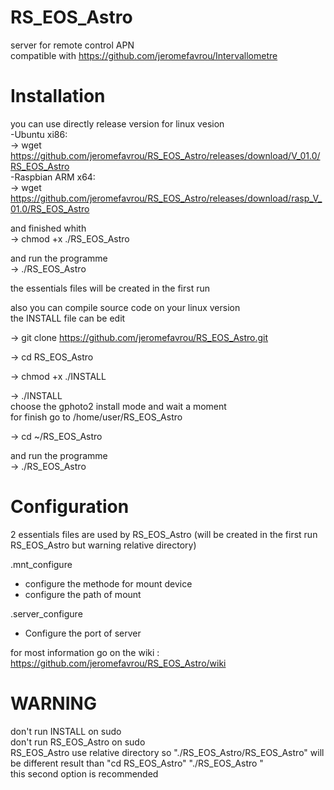# RS_EOS_Astro <br/>
server for remote control APN  <br/>
compatible with https://github.com/jeromefavrou/Intervallometre <br/>

# Installation <br/>

you can use directly release version for linux vesion <br/>
 -Ubuntu xi86: <br/>
  -> wget https://github.com/jeromefavrou/RS_EOS_Astro/releases/download/V_01.0/RS_EOS_Astro <br/>
 -Raspbian ARM x64: <br/>
  -> wget https://github.com/jeromefavrou/RS_EOS_Astro/releases/download/rasp_V_01.0/RS_EOS_Astro <br/>
 
and finished whith <br/>
 -> chmod +x ./RS_EOS_Astro <br/>
 
and run the programme <br/>
 -> ./RS_EOS_Astro <br/>
 
the essentials files will be created in the first run <br/>
 
also you can compile source code on your linux version <br/>
the INSTALL file can be edit <br/>

 -> git clone https://github.com/jeromefavrou/RS_EOS_Astro.git <br/>
 
 -> cd RS_EOS_Astro <br/>
 
 -> chmod +x ./INSTALL <br/>
  
 -> ./INSTALL <br/>
  choose the gphoto2 install mode and wait a moment <br/>
  for finish go to /home/user/RS_EOS_Astro <br/>
  
 -> cd ~/RS_EOS_Astro <br/>
 
  and run the programme <br/>
 -> ./RS_EOS_Astro <br/>
 
 # Configuration <br/>
 2 essentials files are used by RS_EOS_Astro (will be created in the first run RS_EOS_Astro but warning relative directory)<br/>
 
 .mnt_configure <br/>
  - configure the methode for mount device <br/>
  - configure the path of mount <br/>
  
 .server_configure <br/>
  - Configure the port of server <br/>
  
  for most information go on the wiki : https://github.com/jeromefavrou/RS_EOS_Astro/wiki <br/>
 
 # WARNING
 don't run INSTALL on sudo <br/>
 don't run RS_EOS_Astro on sudo <br/>
 RS_EOS_Astro use relative directory so "./RS_EOS_Astro/RS_EOS_Astro" will be different result than "cd RS_EOS_Astro"  "./RS_EOS_Astro " <br/>
 this second option is recommended <br/>
 
 
 
